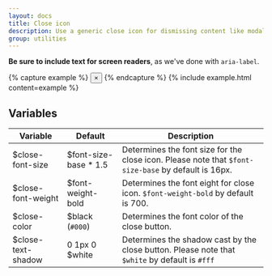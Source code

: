 ```yaml
---
layout: docs
title: Close icon
description: Use a generic close icon for dismissing content like modals and alerts.
group: utilities
---
```


**Be sure to include text for screen readers**, as we've done with `aria-label`.

{% capture example %}
<button type="button" class="close" aria-label="Close">
  <span aria-hidden="true">&times;</span>
</button>
{% endcapture %}
{% include example.html content=example %}

## Variables
| Variable | Default | Description |
| --- | --- | --- |
| $close-font-size | $font-size-base * 1.5 | Determines the font size for the close icon. Please note that `$font-size-base` by default is 16px.|
| $close-font-weight | $font-weight-bold | Determines the font eight for close icon. `$font-weight-bold` by default is 700. |
| $close-color | $black (`#000`) | Determines the font color of the close button.  |
| $close-text-shadow | 0 1px 0 $white | Determines the shadow cast by the close button. Please note that `$white` by default is `#fff` |
